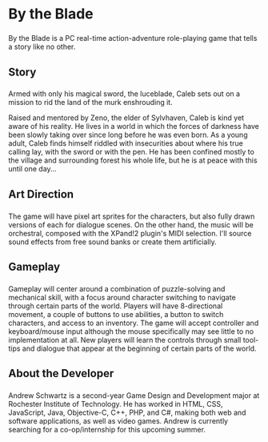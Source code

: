 # By the Blade
###
By the Blade is a PC real-time action-adventure role-playing game that tells a story like no other.

## Story
###
Armed with only his magical sword, the luceblade, Caleb sets out on a mission to rid the land of the murk enshrouding it.

Raised and mentored by Zeno, the elder of Sylvhaven, Caleb is kind yet aware of his reality. He lives in a world in which the forces of darkness have been slowly taking over since long before he was even born. As a young adult, Caleb finds himself riddled with insecurities about where his true calling lay, with the sword or with the pen. He has been confined mostly to the village and surrounding forest his whole life, but he is at peace with this until one day...

## Art Direction
###
The game will have pixel art sprites for the characters, but also fully drawn versions of each for dialogue scenes. On the other hand, the music will be orchestral, composed with the XPand!2 plugin's MIDI selection. I'll source sound effects from free sound banks or create them artificially.

## Gameplay
###
Gameplay will center around a combination of puzzle-solving and mechanical skill, with a focus around character switching to navigate through certain parts of the world. Players will have 8-directional movement, a couple of buttons to use abilities, a button to switch characters, and access to an inventory. The game will accept controller and keyboard/mouse input although the mouse specifically may see little to no implementation at all. New players will learn the controls through small tool-tips and dialogue that appear at the beginning of certain parts of the world.

## About the Developer
###
Andrew Schwartz is a second-year Game Design and Development major at Rochester Institute of Technology. He has worked in HTML, CSS, JavaScript, Java, Objective-C, C++, PHP, and C#, making both web and software applications, as well as video games. Andrew is currently searching for a co-op/internship for this upcoming summer.